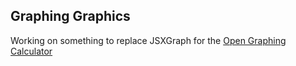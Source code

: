 ## Graphing Graphics

Working on something to replace JSXGraph for the [Open Graphing Calculator](http://www.opengraphingcalculator)
